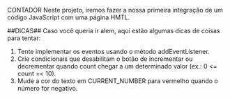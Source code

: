 CONTADOR 
Neste projeto, iremos fazer a nossa primeira integração de um código JavaScript com uma página HMTL.

##DICAS##
Caso você queria ir alem, aqui estão algumas dicas de coisas para tentar:

1. Tente implementar os eventos usando o método addEventListener.
2. Crie condicionais que desabilitam o botão de incrementar ou decrementar quando count chegar a um determinado valor (ex.: 0 <= count =< 10).
3. Mude a cor do texto em CURRENT_NUMBER para vermelho quando o número for negativo.
